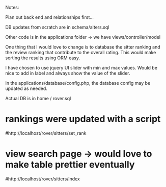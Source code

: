 Notes:

  Plan out back end and relationships first...

  DB updates from scratch are in schema/alters.sql

  Other code is in the applications folder -> we have views/controller/model

  One thing that I would love to change is to database the sitter ranking and the review ranking that contribute to the overall rating. This would make sorting the results using ORM easy.

  I have chosen to use jquery UI slider with min and max values. Would be nice to add in label and always show the value of the slider.

  In the applications/database/config.php, the database config may be updated as needed.

  Actual DB is in home / rover.sql

  # rankings were updated with a script
  #http://localhost/rover/sitters/set_rank

  # view search page -> would love to make table prettier eventually
  #http://localhost/rover/sitters/index
